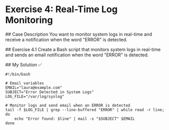 # Exercise 4: Real-Time Log Monitoring

## Case Description
You want to monitor system logs in real-time and receive a notification when the word "ERROR" is detected.

## Exercise
4.1 Create a Bash script that monitors system logs in real-time and sends an email notification when the word "ERROR" is detected.

## My Solution ✅

```
#!/bin/bash

# Email variables
EMAIL="laura@example.com"
SUBJECT="Error Detected in System Logs"
LOG_FILE="/var/log/syslog"

# Monitor logs and send email when an ERROR is detected
tail -f $LOG_FILE | grep --line-buffered "ERROR" | while read -r line; do
    echo "Error found: $line" | mail -s "$SUBJECT" $EMAIL
done
```
